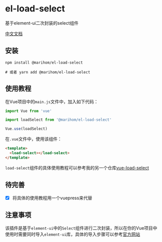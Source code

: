 # el-load-select

基于element-ui二次封装的select组件

[中文文档](https://marihom.github.io/el-load-select/)

## 安装

```
npm install @marihom/el-load-select

# 或者 yarn add @marihom/el-load-select
```

## 使用教程

在Vue项目中的`main.js`文件中，加入如下代码：

```javascript
import Vue from 'vue'

import loadSelect from '@marihom/el-load-select'

Vue.use(loadSelect)
```

在`.vue`文件中，使用该组件：

```html
<template>
  <load-select></load-select>
</template>
```

`load-select`组件的具体使用教程可以参考我的另一个仓库[vue-load-select](https://github.com/marihom/vue-load-select◊)

## 待完善

- [x] 将具体的使用教程用一个vuepress来代替

## 注意事项

该插件是基于`element-ui`中的`Select`组件进行二次封装，所以在你的Vue项目中使用时需要同时导入`element-ui`库，具体的导入步骤可以参考[官方网站](https://element.eleme.cn)

